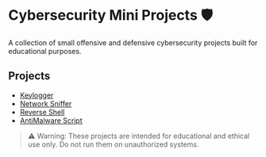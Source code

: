 # Cybersecurity Mini Projects 🛡️

A collection of small offensive and defensive cybersecurity projects built for educational purposes.

## Projects

- [Keylogger](./Keylogger)
- [Network Sniffer](./NetworkSniffer)
- [Reverse Shell](./ReverseShell)
- [AntiMalware Script](./AntiMalware)

> ⚠️ Warning: These projects are intended for educational and ethical use only. Do not run them on unauthorized systems.

